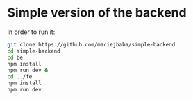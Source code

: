 # Simple version of the backend

In order to run it:

```bash
git clone https://github.com/maciejbaba/simple-backend
cd simple-backend
cd be
npm install
npm run dev &
cd ../fe
npm install
npm run dev
```
